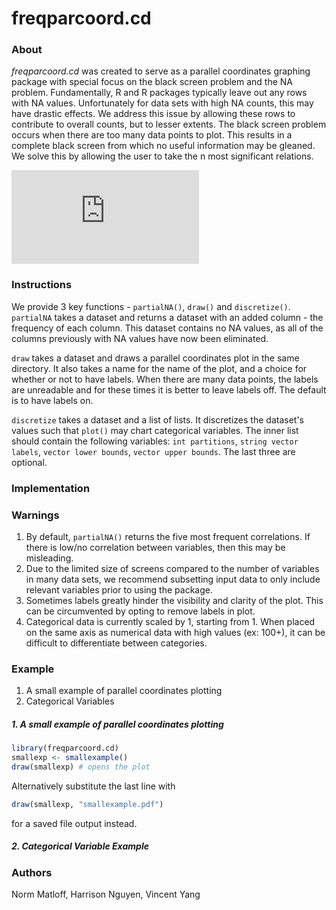 # freqparcoord.cd

### About
*freqparcoord.cd* was created to serve as a parallel coordinates graphing package with special
focus on the black screen problem and the NA problem. Fundamentally, R and R packages typically
leave out any rows with NA values. Unfortunately for data sets with high NA counts, this may have drastic
effects. We address this issue by allowing these rows to contribute to overall counts, but to lesser extents.
The black screen problem occurs when there are too many data points to plot. This results in a complete
black screen from which no useful information may be gleaned. We solve this by allowing the user to 
take the n most significant relations.  

![Black Screen Problem](https://github.com/matloff/freqparcoord.cd/blob/master/blackscreen.pdf)

### Instructions
We provide 3 key functions - `partialNA()`, `draw()` and `discretize()`.
`partialNA` takes a dataset and returns a dataset with an added column - the frequency of each column.
This dataset contains no NA values, as all of the columns previously with NA values 
have now been eliminated. 

`draw` takes a dataset and draws a parallel coordinates plot in the same directory. It
also takes a name for the name of the plot, and a choice for whether or not to have labels. When there are 
many data points, the labels are unreadable and for these times it is better to leave labels off. The default is 
to have labels on. 

`discretize` takes a dataset and a list of lists. It discretizes the dataset's values such that `plot()` may chart 
categorical variables.
The inner list should contain the following variables: `int partitions`, `string vector labels`, `vector lower bounds`, 
`vector upper bounds`. The last three are optional.

### Implementation

### Warnings
1. By default, `partialNA()` returns the five most frequent correlations. If there is low/no correlation between 
variables, then this may be misleading.
2. Due to the limited size of screens compared to the number of variables in many data sets, we recommend subsetting 
input data to only include
relevant variables prior to using the package.
3. Sometimes labels greatly hinder the visibility and clarity of the plot. This can be circumvented by opting to remove 
labels in plot.
4. Categorical data is currently scaled by 1, starting from 1. When placed on the same axis as numerical data with high 
values (ex: 100+), it can
be difficult to differentiate between categories.

### Example
1. A small example of parallel coordinates plotting
2. Categorical Variables

##### 1. A small example of parallel coordinates plotting
```R
library(freqparcoord.cd)
smallexp <- smallexample()
draw(smallexp) # opens the plot
```

Alternatively substitute the last line with 
```R
draw(smallexp, "smallexample.pdf")
```
for a saved file output instead.

##### 2. Categorical Variable Example

### Authors
Norm Matloff, Harrison Nguyen, Vincent Yang
